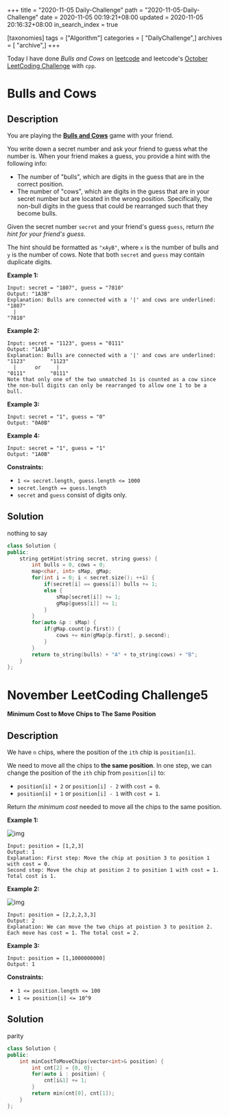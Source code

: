 +++
title = "2020-11-05 Daily-Challenge"
path = "2020-11-05-Daily-Challenge"
date = 2020-11-05 00:19:21+08:00
updated = 2020-11-05 20:16:32+08:00
in_search_index = true

[taxonomies]
tags = ["Algorithm"]
categories = [ "DailyChallenge",]
archives = [ "archive",]
+++

Today I have done *Bulls and Cows* on [leetcode](https://leetcode.com/problems/bulls-and-cows/) and leetcode's [October LeetCoding Challenge](https://leetcode.com/explore/challenge/card/november-leetcoding-challenge/564/week-1-november-1st-november-7th/3520/) with `cpp`.

<!-- more -->

# Bulls and Cows

## Description

You are playing the **[Bulls and Cows](https://en.wikipedia.org/wiki/Bulls_and_Cows)** game with your friend.

You write down a secret number and ask your friend to guess what the number is. When your friend makes a guess, you provide a hint with the following info:

- The number of "bulls", which are digits in the guess that are in the correct position.
- The number of "cows", which are digits in the guess that are in your secret number but are located in the wrong position. Specifically, the non-bull digits in the guess that could be rearranged such that they become bulls.

Given the secret number `secret` and your friend's guess `guess`, return *the hint for your friend's guess*.

The hint should be formatted as `"xAyB"`, where `x` is the number of bulls and `y` is the number of cows. Note that both `secret` and `guess` may contain duplicate digits.

 **Example 1:**

```
Input: secret = "1807", guess = "7810"
Output: "1A3B"
Explanation: Bulls are connected with a '|' and cows are underlined:
"1807"
  |
"7810"
```

**Example 2:**

```
Input: secret = "1123", guess = "0111"
Output: "1A1B"
Explanation: Bulls are connected with a '|' and cows are underlined:
"1123"        "1123"
  |      or     |
"0111"        "0111"
Note that only one of the two unmatched 1s is counted as a cow since the non-bull digits can only be rearranged to allow one 1 to be a bull.
```

**Example 3:**

```
Input: secret = "1", guess = "0"
Output: "0A0B"
```

**Example 4:**

```
Input: secret = "1", guess = "1"
Output: "1A0B"
```

**Constraints:**

- `1 <= secret.length, guess.length <= 1000`
- `secret.length == guess.length`
- `secret` and `guess` consist of digits only.

## Solution

nothing to say

``` cpp
class Solution {
public:
    string getHint(string secret, string guess) {
        int bulls = 0, cows = 0;
        map<char, int> sMap, gMap;
        for(int i = 0; i < secret.size(); ++i) {
            if(secret[i] == guess[i]) bulls += 1;
            else {
                sMap[secret[i]] += 1;
                gMap[guess[i]] += 1;
            }
        }
        for(auto &p : sMap) {
            if(gMap.count(p.first)) {
                cows += min(gMap[p.first], p.second);
            }
        }
        return to_string(bulls) + "A" + to_string(cows) + "B";
    }
};
```

# November LeetCoding Challenge5

**Minimum Cost to Move Chips to The Same Position**

## Description

We have `n` chips, where the position of the `ith` chip is `position[i]`.

We need to move all the chips to **the same position**. In one step, we can change the position of the `ith` chip from `position[i]` to:

- `position[i] + 2` or `position[i] - 2` with `cost = 0`.
- `position[i] + 1` or `position[i] - 1` with `cost = 1`.

Return *the minimum cost* needed to move all the chips to the same position.

**Example 1:**

![img](https://assets.leetcode.com/uploads/2020/08/15/chips_e1.jpg)

```
Input: position = [1,2,3]
Output: 1
Explanation: First step: Move the chip at position 3 to position 1 with cost = 0.
Second step: Move the chip at position 2 to position 1 with cost = 1.
Total cost is 1.
```

**Example 2:**

![img](https://assets.leetcode.com/uploads/2020/08/15/chip_e2.jpg)

```
Input: position = [2,2,2,3,3]
Output: 2
Explanation: We can move the two chips at poistion 3 to position 2. Each move has cost = 1. The total cost = 2.
```

**Example 3:**

```
Input: position = [1,1000000000]
Output: 1
```

**Constraints:**

- `1 <= position.length <= 100`
- `1 <= position[i] <= 10^9`

## Solution

parity

``` cpp
class Solution {
public:
    int minCostToMoveChips(vector<int>& position) {
        int cnt[2] = {0, 0};
        for(auto i : position) {
            cnt[i&1] += 1;
        }
        return min(cnt[0], cnt[1]);
    }
};
```
